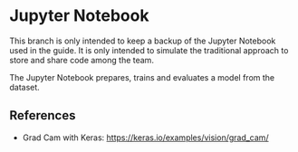 # Jupyter Notebook

This branch is only intended to keep a backup of the Jupyter Notebook used in the guide. It is only intended to simulate the traditional approach to store and share code among the team.

The Jupyter Notebook prepares, trains and evaluates a model from the dataset.

## References

- Grad Cam with Keras: https://keras.io/examples/vision/grad_cam/